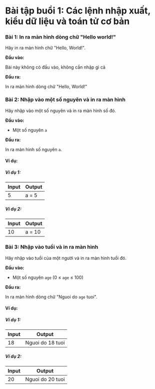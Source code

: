 # Bài tập buổi 1: Các lệnh nhập xuất, kiểu dữ liệu và toán tử cơ bản

### Bài 1: In ra màn hình dòng chữ "Hello world!"

Hãy in ra màn hình chữ "Hello, World!".

**Đầu vào:**

Bài này không có đầu vào, không cần nhập gì cả

**Đầu ra:**

In ra màn hình dòng chữ "Hello, World!"

### Bài 2: Nhập vào một số nguyên và in ra màn hình

Hãy nhập vào một số nguyên và in ra màn hình số đó.

**Đầu vào:**

- Một số nguyên `a`

**Đầu ra:**

In ra màn hình số nguyên `a`.

#### Ví dụ:

##### Ví dụ 1:

| Input | Output |
|-------|--------|
| 5     | a = 5  |

##### Ví dụ 2:

| Input | Output |
|-------|--------|
| 10    | a = 10 |


### Bài 3: Nhập vào tuổi và in ra màn hình

Hãy nhập vào tuổi của một người và in ra màn hình tuổi đó.

**Đầu vào:**

- Một số nguyên `age` (0 ≤ `age` ≤ 100)

**Đầu ra:**

In ra màn hình dòng chữ "Nguoi do `age` tuoi".

#### Ví dụ:

##### Ví dụ 1:

| Input | Output            |
|-------|-------------------|
| 18    | Nguoi do 18 tuoi  |

##### Ví dụ 2:

| Input | Output            |
|-------|-------------------|
| 20    | Nguoi do 20 tuoi  |








